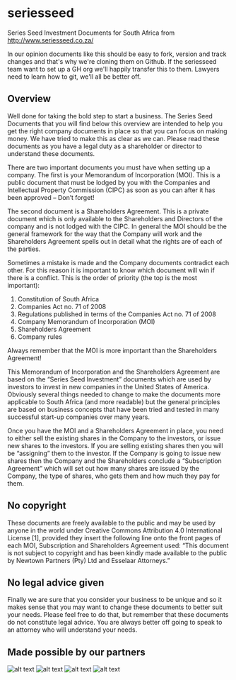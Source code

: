 # seriesseed
Series Seed Investment Documents for South Africa from http://www.seriesseed.co.za/

In our opinion documents like this should be easy to fork, version and track changes and that's why we're cloning them on Github. If the seriesseed team want to set up a GH org we'll happily transfer this to them. Lawyers need to learn how to git, we'll all be better off.

## Overview
Well done for taking the bold step to start a business. The Series Seed Documents that you will find below this overview are intended to help you get the right company documents in place so that you can focus on making money. We have tried to make this as clear as we can. Please read these documents as you have a legal duty as a shareholder or director to understand these documents.

There are two important documents you must have when setting up a company. The first is your Memorandum of Incorporation (MOI). This is a public document that must be lodged by you with the Companies and Intellectual Property Commission (CIPC) as soon as you can after it has been approved – Don’t forget!

The second document is a Shareholders Agreement. This is a private document which is only available to the Shareholders and Directors of the company and is not lodged with the CIPC. In general the MOI should be the general framework for the way that the Company will work and the Shareholders Agreement spells out in detail what the rights are of each of the parties.

Sometimes a mistake is made and the Company documents contradict each other. For this reason it is important to know which document will win if there is a conflict. This is the order of priority (the top is the most important):

1. Constitution of South Africa
2. Companies Act no. 71 of 2008
3. Regulations published in terms of the Companies Act no. 71 of 2008
4. Company Memorandum of Incorporation (MOI)
5. Shareholders Agreement
6. Company rules

Always remember that the MOI is more important than the Shareholders Agreement!

This Memorandum of Incorporation and the Shareholders Agreement are based on the “Series Seed Investment” documents which are used by investors to invest in new companies in the United States of America. Obviously several things needed to change to make the documents more applicable to South Africa (and more readable) but the general principles are based on business concepts that have been tried and tested in many successful start-up companies over many years.

Once you have the MOI and a Shareholders Agreement in place, you need to either sell the existing shares in the Company to the investors, or issue new shares to the investors. If you are selling existing shares then you will be “assigning” them to the investor. If the Company is going to issue new shares then the Company and the Shareholders conclude a “Subscription Agreement” which will set out how many shares are issued by the Company, the type of shares, who gets them and how much they pay for them.

## No copyright
These documents are freely available to the public and may be used by anyone in the world under Creative Commons Attribution 4.0 International License [1], provided they insert the following line onto the front pages of each MOI, Subscription and Shareholders Agreement used: “This document is not subject to copyright and has been kindly made available to the public by Newtown Partners (Pty) Ltd and Esselaar Attorneys.”

## No legal advice given
Finally we are sure that you consider your business to be unique and so it makes sense that you may want to change these documents to better suit your needs. Please feel free to do that, but remember that these documents do not constitute legal advice. You are always better off going to speak to an attorney who will understand your needs.

## Made possible by our partners

![alt text][logo_newtown] ![alt text][logo_esselaar] ![alt text][logo_simodisa] ![alt text][logo_siliconcape]

[logo_newtown]: http://www.seriesseed.co.za/images/8/8d/NP-100h-24bit-Clear.png "Newtown Partners"
[logo_esselaar]: http://www.seriesseed.co.za/images/7/78/Esselaar_logo.png "Esselaar"
[logo_simodisa]: http://www.seriesseed.co.za/images/thumb/3/33/SiMODiSA_Logo_Final1.jpg/279px-SiMODiSA_Logo_Final1.jpg "Simodisa"
[logo_siliconcape]: http://www.seriesseed.co.za/images/thumb/9/97/SC_Initiative_Logo-298x200.png/164px-SC_Initiative_Logo-298x200.png "Silicon Cape"
